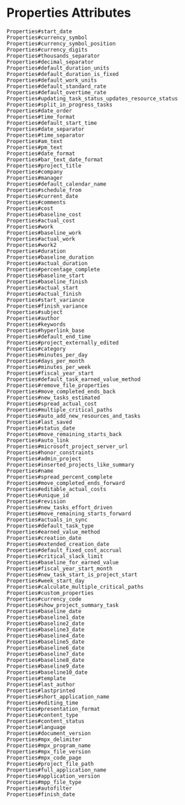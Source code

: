 # Properties Attributes

	Properties#start_date
	Properties#currency_symbol
	Properties#currency_symbol_position
	Properties#currency_digits
	Properties#thousands_separator
	Properties#decimal_separator
	Properties#default_duration_units
	Properties#default_duration_is_fixed
	Properties#default_work_units
	Properties#default_standard_rate
	Properties#default_overtime_rate
	Properties#updating_task_status_updates_resource_status
	Properties#split_in_progress_tasks
	Properties#date_order
	Properties#time_format
	Properties#default_start_time
	Properties#date_separator
	Properties#time_separator
	Properties#am_text
	Properties#pm_text
	Properties#date_format
	Properties#bar_text_date_format
	Properties#project_title
	Properties#company
	Properties#manager
	Properties#default_calendar_name
	Properties#schedule_from
	Properties#current_date
	Properties#comments
	Properties#cost
	Properties#baseline_cost
	Properties#actual_cost
	Properties#work
	Properties#baseline_work
	Properties#actual_work
	Properties#work2
	Properties#duration
	Properties#baseline_duration
	Properties#actual_duration
	Properties#percentage_complete
	Properties#baseline_start
	Properties#baseline_finish
	Properties#actual_start
	Properties#actual_finish
	Properties#start_variance
	Properties#finish_variance
	Properties#subject
	Properties#author
	Properties#keywords
	Properties#hyperlink_base
	Properties#default_end_time
	Properties#project_externally_edited
	Properties#category
	Properties#minutes_per_day
	Properties#days_per_month
	Properties#minutes_per_week
	Properties#fiscal_year_start
	Properties#default_task_earned_value_method
	Properties#remove_file_properties
	Properties#move_completed_ends_back
	Properties#new_tasks_estimated
	Properties#spread_actual_cost
	Properties#multiple_critical_paths
	Properties#auto_add_new_resources_and_tasks
	Properties#last_saved
	Properties#status_date
	Properties#move_remaining_starts_back
	Properties#auto_link
	Properties#microsoft_project_server_url
	Properties#honor_constraints
	Properties#admin_project
	Properties#inserted_projects_like_summary
	Properties#name
	Properties#spread_percent_complete
	Properties#move_completed_ends_forward
	Properties#editable_actual_costs
	Properties#unique_id
	Properties#revision
	Properties#new_tasks_effort_driven
	Properties#move_remaining_starts_forward
	Properties#actuals_in_sync
	Properties#default_task_type
	Properties#earned_value_method
	Properties#creation_date
	Properties#extended_creation_date
	Properties#default_fixed_cost_accrual
	Properties#critical_slack_limit
	Properties#baseline_for_earned_value
	Properties#fiscal_year_start_month
	Properties#new_task_start_is_project_start
	Properties#week_start_day
	Properties#calculate_multiple_critical_paths
	Properties#custom_properties
	Properties#currency_code
	Properties#show_project_summary_task
	Properties#baseline_date
	Properties#baseline1_date
	Properties#baseline2_date
	Properties#baseline3_date
	Properties#baseline4_date
	Properties#baseline5_date
	Properties#baseline6_date
	Properties#baseline7_date
	Properties#baseline8_date
	Properties#baseline9_date
	Properties#baseline10_date
	Properties#template
	Properties#last_author
	Properties#lastprinted
	Properties#short_application_name
	Properties#editing_time
	Properties#presentation_format
	Properties#content_type
	Properties#content_status
	Properties#language
	Properties#document_version
	Properties#mpx_delimiter
	Properties#mpx_program_name
	Properties#mpx_file_version
	Properties#mpx_code_page
	Properties#project_file_path
	Properties#full_application_name
	Properties#application_version
	Properties#mpp_file_type
	Properties#autofilter
	Properties#finish_date
